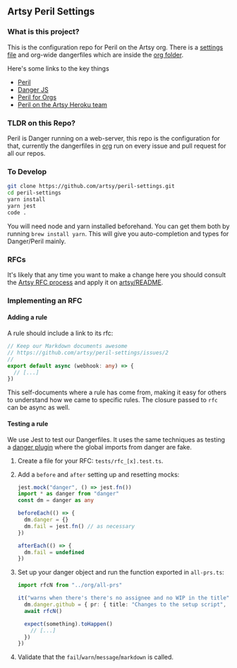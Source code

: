 ## Artsy Peril Settings

### What is this project?

This is the configuration repo for Peril on the Artsy org. There is a [settings file](settings.json) and org-wide
dangerfiles which are inside the [org folder](org/).

Here's some links to the key things

* [Peril](https://github.com/danger/peril)
* [Danger JS](http://danger.systems/js/)
* [Peril for Orgs](https://github.com/danger/peril/blob/master/docs/setup_for_org.md)
* [Peril on the Artsy Heroku team](https://dashboard.heroku.com/apps/artsy-peril)

### TLDR on this Repo?

Peril is Danger running on a web-server, this repo is the configuration for that, currently the dangerfiles in [org](org/)
run on every issue and pull request for all our repos.

### To Develop

```sh
git clone https://github.com/artsy/peril-settings.git
cd peril-settings
yarn install
yarn jest
code .
```

You will need node and yarn installed beforehand. You can get them both by running `brew install yarn`. This will give
you auto-completion and types for Danger/Peril mainly.

### RFCs

It's likely that any time you want to make a change here you should consult the [Artsy RFC process](https://github.com/artsy/README/blob/master/playbooks/rfcs.md#readme) and apply it on [artsy/README](https://github.com/artsy/README/).

### Implementing an RFC

#### Adding a rule

A rule should include a link to its rfc:

```ts
// Keep our Markdown documents awesome
// https://github.com/artsy/peril-settings/issues/2
//
export default async (webhook: any) => {
  // [...]
})
```

This self-documents where a rule has come from, making it easy for others to understand how we came to specific rules.
The closure passed to `rfc` can be async as well.

#### Testing a rule

We use Jest to test our Dangerfiles. It uses the same techniques as testing a
[danger plugin](http://danger.systems/js/usage/extending-danger.html) where the global imports from danger are fake.

1.  Create a file for your RFC: `tests/rfc_[x].test.ts`.
2.  Add a `before` and `after` setting up and resetting mocks:

    ```ts
    jest.mock("danger", () => jest.fn())
    import * as danger from "danger"
    const dm = danger as any

    beforeEach(() => {
      dm.danger = {}
      dm.fail = jest.fn() // as necessary
    })

    afterEach(() => {
      dm.fail = undefined
    })
    ```

3.  Set up your danger object and run the function exported in `all-prs.ts`:

    ```ts
    import rfcN from "../org/all-prs"

    it("warns when there's there's no assignee and no WIP in the title", async () => {
      dm.danger.github = { pr: { title: "Changes to the setup script", assignee: null } }
      await rfcN()

      expect(something).toHappen()
        // [...]
      })
    })
    ```

4.  Validate that the `fail`/`warn`/`message`/`markdown` is called.
